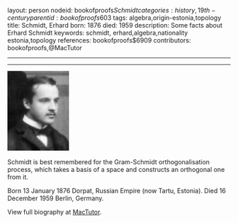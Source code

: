 layout: person
nodeid: bookofproofs$Schmidt
categories: history,19th-century
parentid: bookofproofs$603
tags: algebra,origin-estonia,topology
title: Schmidt, Erhard
born: 1876
died: 1959
description: Some facts about Erhard Schmidt
keywords: schmidt, erhard,algebra,nationality estonia,topology
references: bookofproofs$6909
contributors: bookofproofs,@MacTutor

---


---

![Schmidt.jpg](https://github.com/bookofproofs/bookofproofs.github.io/blob/main/_sources/_assets/images/portraits/Schmidt.jpg?raw=true)

Schmidt is best remembered for the Gram-Schmidt orthogonalisation process, which takes a basis of a space and constructs an orthogonal one from it.

Born 13 January 1876 Dorpat, Russian Empire (now Tartu, Estonia). Died 16 December 1959 Berlin, Germany.


View full biography at [MacTutor](https://mathshistory.st-andrews.ac.uk/Biographies/Schmidt/).